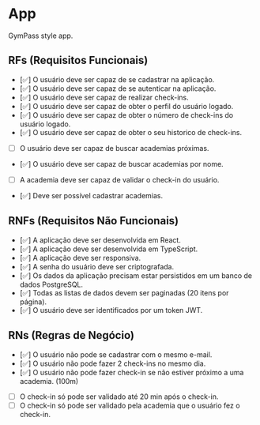 # App

GymPass style app.

## RFs (Requisitos Funcionais)

- [✅] O usuário deve ser capaz de se cadastrar na aplicação.
- [✅] O usuário deve ser capaz de se autenticar na aplicação.
- [✅] O usuário deve ser capaz de realizar check-ins.
- [✅] O usuário deve ser capaz de obter o perfil do usuário logado.
- [✅] O usuário deve ser capaz de obter o número de check-ins do usuário logado.
- [✅] O usuário deve ser capaz de obter o seu historico de check-ins.
- [ ] O usuário deve ser capaz de buscar academias próximas.
- [✅] O usuário deve ser capaz de buscar academias por nome.
- [ ] A academia deve ser capaz de validar o check-in do usuário.
- [✅] Deve ser possível cadastrar academias.

## RNFs (Requisitos Não Funcionais)

- [✅] A aplicação deve ser desenvolvida em React.
- [✅] A aplicação deve ser desenvolvida em TypeScript.
- [✅] A aplicação deve ser responsiva.
- [✅] A senha do usuário deve ser criptografada.
- [✅] Os dados da aplicação precisam estar persistidos em um banco de dados PostgreSQL.
- [✅] Todas as listas de dados devem ser paginadas (20 itens por página).
- [✅] O usuário deve ser identificados por um token JWT.

## RNs (Regras de Negócio)

- [✅] O usuário não pode se cadastrar com o mesmo e-mail.
- [✅] O usuário não pode fazer 2 check-ins no mesmo dia.
- [✅] O usuário não pode fazer check-in se não estiver próximo a uma academia. (100m)
- [ ] O check-in só pode ser validado até 20 min após o check-in.
- [ ] O check-in só pode ser validado pela academia que o usuário fez o check-in.
